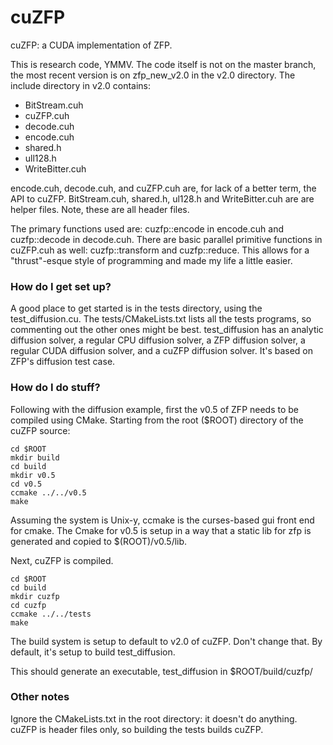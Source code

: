 # cuZFP #

cuZFP: a CUDA implementation of ZFP.

This is research code, YMMV. The code itself is not on the master branch, the most recent version is on zfp_new_v2.0 in the v2.0 directory. The include directory in v2.0 contains:

* BitStream.cuh
* cuZFP.cuh
* decode.cuh
* encode.cuh
* shared.h
* ull128.h
* WriteBitter.cuh 

encode.cuh, decode.cuh, and cuZFP.cuh are, for lack of a better term, the API to cuZFP. BitStream.cuh, shared.h, ul128.h and WriteBitter.cuh are are helper files. Note, these are all header files.

The primary functions used are: cuzfp::encode in encode.cuh and cuzfp::decode in decode.cuh. There are basic parallel primitive functions in cuZFP.cuh as well: cuzfp::transform and cuzfp::reduce. This allows for a "thrust"-esque style of programming and made my life a little easier.

### How do I get set up? ###
A good place to get started is in the tests directory, using the test_diffusion.cu. The tests/CMakeLists.txt lists all the tests programs, so commenting out the other ones might be best. test_diffusion has an analytic diffusion solver, a regular CPU diffusion solver, a ZFP diffusion solver, a regular CUDA diffusion solver, and a cuZFP diffusion solver. It's based on ZFP's diffusion test case. 

### How do I do stuff? ###
Following with the diffusion example, first the v0.5 of ZFP needs to be compiled using CMake. Starting from the root ($ROOT) directory of the cuZFP source:

```
cd $ROOT
mkdir build
cd build
mkdir v0.5
cd v0.5
ccmake ../../v0.5
make
```

Assuming the system is Unix-y, ccmake is the curses-based gui front end for cmake. The Cmake for v0.5 is setup in a way that a static lib for zfp is generated and copied to $(ROOT)/v0.5/lib.  

Next, cuZFP is compiled. 

```
cd $ROOT
cd build
mkdir cuzfp
cd cuzfp
ccmake ../../tests
make
```

The build system is setup to default to v2.0 of cuZFP. Don't change that. By default, it's setup to build test_diffusion.

This should generate an executable, test_diffusion in $ROOT/build/cuzfp/

### Other notes ###
Ignore the CMakeLists.txt in the root directory: it doesn't do anything. cuZFP is header files only, so building the tests builds cuZFP.